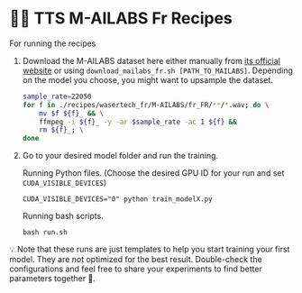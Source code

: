 # 🐸💬 TTS M-AILABS Fr Recipes

For running the recipes

1. Download the M-AILABS dataset here either manually from [its official website](https://www.caito.de/2019/01/03/the-m-ailabs-speech-dataset/) or using ```download_mailabs_fr.sh [PATH_TO_MAILABS]```.
	Depending on the model you choose, you might want to upsample the dataset.
	
	```bash
	sample_rate=22050
	for f in ./recipes/wasertech_fr/M-AILABS/fr_FR/**/*.wav; do \
		mv $f ${f}_ && \
		ffmpeg -i ${f}_ -y -ar $sample_rate -ac 1 ${f} &&
		rm ${f}_; \
	done
	```
2. Go to your desired model folder and run the training.

    Running Python files. (Choose the desired GPU ID for your run and set ```CUDA_VISIBLE_DEVICES```)
    ```terminal
    CUDA_VISIBLE_DEVICES="0" python train_modelX.py
    ```

    Running bash scripts.
    ```terminal
    bash run.sh
    ```

💡 Note that these runs are just templates to help you start training your first model. They are not optimized for the best
result. Double-check the configurations and feel free to share your experiments to find better parameters together 💪.
